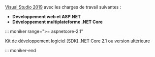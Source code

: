 [Visual Studio 2019](https://visualstudio.microsoft.com/downloads/?utm_medium=microsoft&utm_source=docs.microsoft.com&utm_campaign=inline+link&utm_content=download+vs2019) avec les charges de travail suivantes :

* **Développement web et ASP.NET**
* **Développement multiplateforme .NET Core**

::: moniker range=">= aspnetcore-2.1"

[Kit de développement logiciel (SDK) .NET Core 2.1 ou version ultérieure](https://www.microsoft.com/net/download/windows)

::: moniker-end
